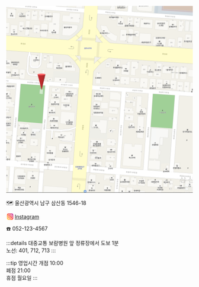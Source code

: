 ![locatoin](./location.png)

:world_map: 울산광역시 남구 삼산동 1546-18

<img class="logo" src="./instagram_logo.png" style="width:17px; height:17px;margin:0px 0px -3px 2px"/> [Instagram](https://www.instagram.com/emme.collective/)

:phone: 052-123-4567

:::details 대중교통
보람병원 앞 정류장에서 도보 1분\
노선: 401, 712, 713
:::

:::tip 영업시간
개점 10:00\
폐점 21:00\
휴점 월요일
:::
